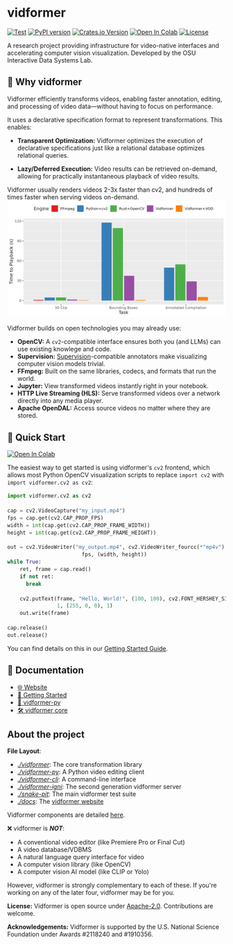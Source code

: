 # vidformer

[![Test](https://github.com/ixlab/vidformer/actions/workflows/test.yml/badge.svg)](https://github.com/ixlab/vidformer/actions/workflows/test.yml)
[![PyPI version](https://img.shields.io/pypi/v/vidformer.svg)](https://pypi.org/project/vidformer/)
[![Crates.io Version](https://img.shields.io/crates/v/vidformer)](https://crates.io/crates/vidformer)
[![Open In Colab](https://colab.research.google.com/assets/colab-badge.svg)](https://colab.research.google.com/github/ixlab/vidformer/blob/main/misc/Colab_Vidformer.ipynb)
[![License](https://img.shields.io/badge/License-Apache%202.0-blue.svg)](https://github.com/ixlab/vidformer/blob/main/LICENSE)


A research project providing infrastructure for video-native interfaces and accelerating computer vision visualization.
Developed by the OSU Interactive Data Systems Lab.

## 🎯 Why vidformer

Vidformer efficiently transforms videos, enabling faster annotation, editing, and processing of video data—without having to focus on performance.

It uses a declarative specification format to represent transformations. This enables:

* **Transparent Optimization:** Vidformer optimizes the execution of declarative specifications just like a relational database optimizes relational queries.
  
* **Lazy/Deferred Execution:** Video results can be retrieved on-demand, allowing for practically instantaneous playback of video results.

Vidformer usually renders videos 2-3x faster than cv2, and hundreds of times faster when serving videos on-demand.
![plots](./misc/benchmark-plots.png)

Vidformer builds on open technologies you may already use:
  * **OpenCV:** A `cv2`-compatible interface ensures both you (and LLMs) can use  existing knowlege and code.
  * **Supervision:** [Supervision](https://supervision.roboflow.com/latest/)-compatible annotators make visualizing computer vision models trivial.
  * **FFmpeg:** Built on the same libraries, codecs, and formats that run the world.
  * **Jupyter:** View transformed videos instantly right in your notebook.
  * **HTTP Live Streaming (HLS):** Serve transformed videos over a network directly into any media player.
  * **Apache OpenDAL:** Access source videos no matter where they are stored.

## 🚀 Quick Start

[![Open In Colab](https://colab.research.google.com/assets/colab-badge.svg)](https://colab.research.google.com/github/ixlab/vidformer/blob/main/misc/Colab_Vidformer.ipynb)


The easiest way to get started is using vidformer's `cv2` frontend, which allows most Python OpenCV visualization scripts to replace `import cv2` with `import vidformer.cv2 as cv2`:

```python
import vidformer.cv2 as cv2

cap = cv2.VideoCapture("my_input.mp4")
fps = cap.get(cv2.CAP_PROP_FPS)
width = int(cap.get(cv2.CAP_PROP_FRAME_WIDTH))
height = int(cap.get(cv2.CAP_PROP_FRAME_HEIGHT))

out = cv2.VideoWriter("my_output.mp4", cv2.VideoWriter_fourcc(*"mp4v"),
                        fps, (width, height))
while True:
    ret, frame = cap.read()
    if not ret:
      break

    cv2.putText(frame, "Hello, World!", (100, 100), cv2.FONT_HERSHEY_SIMPLEX,
                1, (255, 0, 0), 1)
    out.write(frame)

cap.release()
out.release()
```

You can find details on this in our [Getting Started Guide](https://ixlab.github.io/vidformer/getting-started.html).

## 📘 Documentation

* [🌐 Website](https://ixlab.github.io/vidformer/)
* [🚀 Getting Started](https://ixlab.github.io/vidformer/getting-started.html)
* [🐍 vidformer-py](https://ixlab.github.io/vidformer/vidformer-py.html)
* [🛠️ vidformer core](https://ixlab.github.io/vidformer/vidformer/)

## About the project

**File Layout**:
- [*./vidformer*](./vidformer/): The core transformation library
- [*./vidformer-py*](./vidformer-py/): A Python video editing client
- [*./vidformer-cli*](./vidformer-cli/): A command-line interface
- [*./vidformer-igni*](./vidformer-igni/): The second generation vidformer server
- [*./snake-pit*](./snake-pit/): The main vidformer test suite
- [*./docs*](./docs/): The [vidformer website](https://ixlab.github.io/vidformer/)

Vidformer components are detailed [here](https://ixlab.github.io/vidformer/modules.html).

❌ vidformer is ***NOT***:
* A conventional video editor (like Premiere Pro or Final Cut)
* A video database/VDBMS
* A natural language query interface for video
* A computer vision library (like OpenCV)
* A computer vision AI model (like CLIP or Yolo)

However, vidformer is strongly complementary to each of these.
If you're working on any of the later four, vidformer may be for you.

**License:** Vidformer is open source under [Apache-2.0](./LICENSE).
Contributions are welcome.

**Acknowledgements:** Vidformer is supported by the U.S. National Science Foundation under Awards #2118240 and #1910356.
